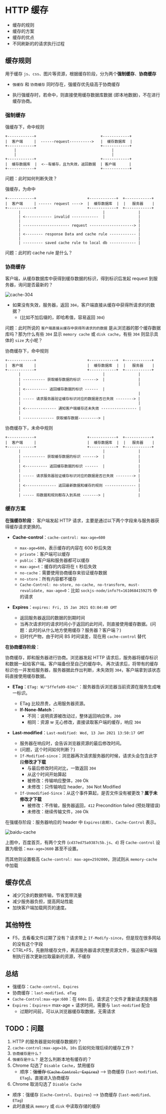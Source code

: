 # HTTP 缓存

- 缓存的规则
- 缓存的方案
- 缓存的优点
- 不同刷新的的请求执行过程

## 缓存规则

用于缓存 `js`、`css`、图片等资源，根据缓存阶段，分为两个**强制缓存**、**协商缓存**

- `强缓存` 和 `协商缓存` 同时存在，强缓存优先级高于协商缓存

- 执行强缓存时，若命中，则直接使用缓存数据库数据 (即本地数据)，不在进行缓存协商。

### 强制缓存

强缓存下，命中规则

```shell
+------------+                             +------------+
|  客户端     |  ------request---------->   |  缓存数据库  |
+------------+                             +------------+
    |                                           |
    |                                           |
+------------+                             +------------+
|  缓存数据库  |  <--有缓存，且为失效，返回数据  | 客户端      |
+------------+                             +------------+
```

问题：此时如何判断失效？

强缓存，为命中

```shell
+------------+                       +------------+  +------------+
|  客户端     | ------ request ---->  |  缓存数据库  |  |   服务器    |
+------------+                       +------------+  +------------+
      |                                     |               |
      | <------------ invalid ------------  |               |
      |                                                     |
      | --------------------- request --------------------> |
      |                                                     |
      | <-------- response Data and cache rule ------------ |
      |                                                     |
      | --------- saved cache rule to local db ------------ |

```

问题：此时的 cache rule 是什么？

### 协商缓存

客户端，从缓存数据库中获得到缓存数据的标识，得到标识后发起 request 到服务器，询问是否最新的？

![cache-304](/images/http/cache-304.png)

- 如果没有失效，服务器，返回 `304`，客户端直接从缓存中获得所请求的的数据？
  - (比如不加后缀的，即哈希值，容易返回 `304`)

问题：此时所说的 `客户端直接从缓存中获得所请求的的数据` 是从浏览器的那个缓存数据库吗？那为什么有些 `304` 显示 `memory cache` 或 `disk cache`，有些 `304` 则显示具体的 `size` 大小呢？

协商缓存下，命中规则

```shell
+------------+                       +------------+  +------------+
|  客户端     |                       |  缓存数据库  |  |   服务器    |
+------------+                       +------------+  +------------+
      |                                     |               |
      | ---------- 获取缓存数据的标识 ------>  |               |
      |                                                     |
      | <---------- 返回缓存数据的标识 ------  |
      |                                                     |
      | ----- 请求服务器验证缓存标识对应的数据是否已失效 --------> |
      |                                                     |
      | <-------------- 通知客户端缓存还未失效 ---------------- |
      |
      | -------------- 获取缓存数据---------> |
```

协商缓存下，未命中规则

```shell
+------------+                       +------------+  +------------+
|  客户端     |                       |  缓存数据库  |  |   服务器    |
+------------+                       +------------+  +------------+
      |                                     |               |
      | ---------- 获取缓存数据的标识 ------>  |               |
      |                                                     |
      | <---------- 返回缓存数据的标识 ------  |               |
      |                                                     |
      | ----- 请求服务器验证缓存标识对应的数据是否已失效 --------> |
      |                                                     |
      | <-------------- 返回最新数据和缓存的规则 -------------- |
      |                                                     |
      | ----- 将数据和规则都存入到系统 -------> |               |
```

### 缓存方案

**在强缓存阶段**：
客户端发起 HTTP 请求，主要是通过以下两个字段来与服务器获得缓存请求更换的。

- **Cache-control**：`cache-control: max-age=600`

  - `max-age=600`，表示缓存的内容在 600 秒后失效
  - `private`：客户端可以缓存
  - `public`：客户端和服务器都可以缓存
  - `max-age=t`：缓存的内容将在 `t` 秒后失效
  - `no-cache`：需要使用协商缓存来验证缓存数据
  - `no-store`：所有内容都不缓存
  - `Cache-Control: no-store, no-cache, no-transform, must-revalidate, max-age=0`：比如 `sockjs-node/info?t=1610684159275` 中的请求

- **Expires**：`expires: Fri, 15 Jan 2021 03:04:40 GMT`
  - 返回服务器返回的数据的到期时间
  - 当再次请求时的请求时间小于返回的此时间，则直接使用缓存数据。(问题：此时的从什么地方使用缓存？服务器？客户端？)
  - 旧时代产物，由于时间 BS 时间误差，现在用 `cache-control` 替代

**在协商缓存阶段**：

协商缓存，即和服务器进行协商。浏览器发起 HTTP 请求后，服务器将缓存标识和数据一起给客户端。客户端备份至自己的缓存中。
再次请求后，将带有的缓存标识也一并发给服务器，服务器据此作出判断，未失效则 `304`，客户端拿到该状态码直接使用缓存数据。

- **ETag**：`ETag: W/"5ffefa99-834c"`：服务器告诉浏览器当前资源在服务生成唯一标识。

  - ETag 比较昂贵，占用服务器资源。
  - **If-None-Match**：
    - 不同：说明资源被改动过，整体返回响应体，`200`
    - 相同：资源 w 无心修改，直接读取客户端的缓存，响应 `304`

- **Last-modified**：`Last-modified: Wed, 13 Jan 2021 13:50:17 GMT`
  - 服务器在响应时，会告诉浏览器资源的最后修改时间。
  - (问题，这个时间如何判断？)
  - `If-Modified-since`：浏览器再次请求服务器的时候，请求头会包含此字段**修改才下载**
    - 与最后修改时间对比，一致返回 `304`
    - 从这个时间开始算起
    - 被修改：传输响应整体，`200` Ok
    - 未修改：只传输响应 header，`304` Not Modified
  - `If-Unmodified-Since`：从这个事件算起，是否文件没有被更改？**属于未修改才下载**
    - 被修改：不传输，服务器返回，`412` Precondition failed (预处理错误)
    - 未修改：继续传输文件，`200` Ok

在强缓存阶段：服务器响应的 header 中 `Expires(逾期)`、`Cache-Control` 表示。

![baidu-cache](/images/http/baidu-cache.png)

上图中，百度首页，有两个文件 (`cd37ed75a9387c5b.js`、`d`) 将 `Cache-control` 设置为极低：`max-age=3600` 甚至不设置。

而其他则设置极高 `Cache-control: max-age=2592000`，测试则从 `memory-cache` 中加载

## 缓存优点

- 减少冗余的数据传输，节省宽带流量
- 减少服务器负担，提高网站性能
- 加快客户端加载网页的速度。

## 其他特性

- F5，去看看文件过期了没有？请求带上 `If-Modify-since`，但是现在很多网站的没有这个字段
- CTRL+F5，先删除缓存文件，再去服务器请求完整资源文件，强迫客户端强制执行首次更新拉取最新的资源，不缓存

## 总结

- 强缓存：`Cache-control`、`Expires`
- 协商缓存：`last-modified`、`eTag`
- `Cache-Control:max-ege:600`：在 `600s` 后，请求这个文件才重新请求服务器
- `Expires`：`Expires`= max-age + 请求时间，需要与 `last-modified` 配合
  - 过期时间前，可以从浏览器缓存取数据，无需请求

## TODO：问题

1. HTTP 的服务器是如何缓存数据的？
2. `cache-control:max-age=10`，`10s` 后如何处理后续的缓存工作？
3. `协商缓存是什么？`
4. `强缓存是什么？` 是怎么判断本地有缓存的？
5. Chrome 勾选了 `Disable Cache`，禁用缓存
   - 顺序：~~强缓存 (`Cache-Control`、`Expires`)~~ ——> 协商缓存 (`last-modified`、`ETag`)。直接进入协商缓存
6. Chrome 取消勾选了 `Disable Cache`

- 顺序：强缓存 (`Cache-Control`、`Expires`) ——> 协商缓存 (`last-modified`、`ETag`)
- 此时直接从 `memory` 或 `disk` 中读取存储的缓存

